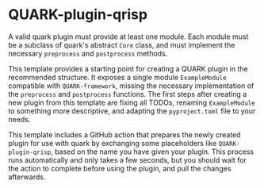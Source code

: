 # QUARK-plugin-qrisp

A valid quark plugin must provide at least one module.
Each module must be a subclass of quark's abstract `Core` class, and must implement the necessary `preprocess` and `postprocess` methods.

This template provides a starting point for creating a QUARK plugin in the recommended structure.
It exposes a single module `ExampleModule` compatible with `QUARK-framework`, missing the necessary implementation of the `preprocess` and `postprocess` functions.
The first steps after creating a new plugin from this template are fixing all TODOs, renaming `ExampleModule` to something more descriptive, and adapting the `pyproject.toml` file to your needs.

This template includes a GitHub action that prepares the newly created plugin for use with quark by exchanging some placeholders like `QUARK-plugin-qrisp`, based on the name you have given your plugin.
This process runs automatically and only takes a few seconds, but you should wait for the action to complete before using the plugin, and pull the changes afterwards.
